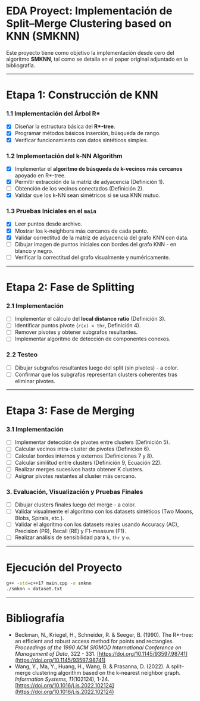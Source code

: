 
# EDA Proyect: Implementación de Split–Merge Clustering based on KNN (SMKNN)

Este proyecto tiene como objetivo la implementación desde cero del algoritmo **SMKNN**, tal como se detalla en el paper original adjuntado en la bibliografía.

---

# Etapa 1: Construcción de KNN

### 1.1 Implementación del Árbol R\*

- [x] Diseñar la estructura básica del **R\*-tree**.
- [x] Programar métodos básicos inserción, búsqueda de rango.
- [x] Verificar funcionamiento con datos sintéticos simples.

### 1.2 Implementación del k-NN Algorithm

- [x] Implementar el **algoritmo de búsqueda de k-vecinos más cercanos** apoyado en R\*-tree.
- [x] Permitir extracción de la matriz de adyacencia (Definición 1).
- [ ] Obtención de los vecinos conectados (Definición 2).
- [x] Validar que los k-NN sean simétricos si se usa KNN mutuo.

### 1.3 Pruebas Iniciales en el `main`

- [x] Leer puntos desde archivo.
- [x] Mostrar los k-neighbors más cercanos de cada punto.
- [x] Validar correctitud de la matriz de adyacencia del grafo KNN con data.
- [ ] Dibujar imagen de puntos iniciales con bordes del grafo KNN - en blanco y negro.
- [ ] Verificar la correctitud del grafo visualmente y numéricamente.

---

# Etapa 2: Fase de Splitting

### 2.1 Implementación
- [ ] Implementar el cálculo del **local distance ratio** (Definición 3).
- [ ] Identificar puntos pivote (`r(x) < thr`, Definición 4).
- [ ] Remover pivotes y obtener subgrafos resultantes.
- [ ] Implementar algoritmo de detección de componentes conexos.

### 2.2 Testeo
- [ ] Dibujar subgrafos resultantes luego del split (sin pivotes) - a color.
- [ ] Confirmar que los subgrafos representan clusters coherentes tras eliminar pivotes.

---

# Etapa 3: Fase de Merging

### 3.1 Implementación
- [ ] Implementar detección de pivotes entre clusters (Definición 5).
- [ ] Calcular vecinos intra-cluster de pivotes (Definición 6).
- [ ] Calcular bordes internos y externos (Definiciones 7 y 8).
- [ ] Calcular similitud entre clusters (Definición 9, Ecuación 22).
- [ ] Realizar merges sucesivos hasta obtener K clusters.
- [ ] Asignar pivotes restantes al cluster más cercano.

### 3. Evaluación, Visualización y Pruebas Finales
- [ ] Dibujar clusters finales luego del merge - a color.
- [ ] Validar visualmente el algoritmo con los datasets sintéticos (Two Moons, Blobs, Spirals, etc.).
- [ ] Validar el algoritmo con los datasets reales  usando Accuracy (AC), Precision (PR), Recall (RE) y F1-measure (F1).
- [ ] Realizar análisis de sensibilidad para `k`, `thr` y `σ`.

---

# Ejecución del Proyecto

```bash
g++ -std=c++17 main.cpp -o smknn
./smknn < dataset.txt
```

---

# Bibliografía
- Beckman, N., Kriegel, H., Schneider, R. \& Seeger, B. (1990). The R*-tree: an efficient and robust access method for points and rectangles. *Proceedings of the 1990 ACM SIGMOD International Conference on Management of Data*, 322 - 331. [https://doi.org/10.1145/93597.98741](https://doi.org/10.1145/93597.98741)
- Wang, Y., Ma, Y., Huang, H., Wang, B. \& Prasanna, D. (2022). A split–merge clustering algorithm based on the k-nearest neighbor graph. *Information Systems, 11*(102124), 1-24. [https://doi.org/10.1016/j.is.2022.102124](https://doi.org/10.1016/j.is.2022.102124)
